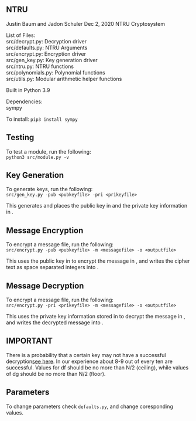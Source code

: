 ## NTRU

Justin Baum and Jadon Schuler
Dec 2, 2020
NTRU Cryptosystem

List of Files:  
src/decrypt.py:         Decryption driver  
src/defaults.py:        NTRU Arguments  
src/encrypt.py:         Encryption driver  
src/gen_key.py:         Key generation driver  
src/ntru.py:            NTRU functions  
src/polynomials.py:     Polynomial functions  
src/utils.py:           Modular arithmetic helper functions  

Built in Python 3.9

Dependencies:  
sympy

To install:
`pip3 install sympy`

## Testing
To test a module, run the following:  
`python3 src/module.py -v`

## Key Generation
To generate keys, run the following:  
`src/gen_key.py -pub <pubkeyfile> -pri <prikeyfile>`

This generates and places the public key in <pubkeyfile> and the private key
information in <prikeyfile>.

## Message Encryption
To encrypt a message file, run the following:  
`src/encrypt.py -pub <pubkeyfile> -m <messagefile> -o <outputfile>`

This uses the public key in <pubkeyfile> to encrypt the message in
<messagefile>, and writes the cipher text as space separated integers into
<outputfile>.

## Message Decryption
To encrypt a message file, run the following:  
`src/encrypt.py -pri <prikeyfile> -m <messagefile> -o <outputfile>`

This uses the private key information stored in <prikeyfile> to decrypt the
message in <cipherfile>, and writes the decrypted message into <outputfile>.

## IMPORTANT
There is a probability that a certain key may not have a successful decryption[see here](https://crypto.stackexchange.com/questions/621/does-ntru-decrypt-correctly-now). In our experience about 8-9 out of every ten are successful. Values for df should be no more
than N/2 (ceiling), while values of dg should be no more than N/2 (floor).

## Parameters

To change parameters check `defaults.py`, and change coresponding values.